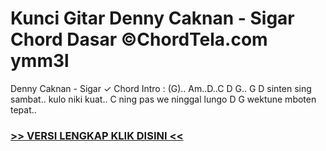 
 # Kunci Gitar Denny Caknan - Sigar Chord Dasar ©ChordTela.com ymm3l


Denny Caknan - Sigar ✓ Chord Intro : (G).. Am..D..C D G.. G D sinten sing sambat.. kulo niki kuat.. C ning pas we ninggal lungo D G wektune mboten tepat..

###  <a href="https://shortlighzx.web.app?sq=Kunci Gitar Denny Caknan - Sigar Chord Dasar ©ChordTela.com"> >> VERSI LENGKAP KLIK DISINI << </a>
